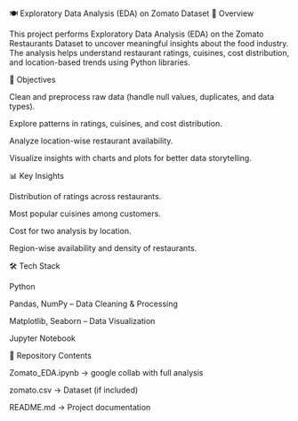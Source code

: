 🍽️ Exploratory Data Analysis (EDA) on Zomato Dataset
📌 Overview

This project performs Exploratory Data Analysis (EDA) on the Zomato Restaurants Dataset to uncover meaningful insights about the food industry. The analysis helps understand restaurant ratings, cuisines, cost distribution, and location-based trends using Python libraries.

🎯 Objectives

Clean and preprocess raw data (handle null values, duplicates, and data types).

Explore patterns in ratings, cuisines, and cost distribution.

Analyze location-wise restaurant availability.

Visualize insights with charts and plots for better data storytelling.

📊 Key Insights

Distribution of ratings across restaurants.

Most popular cuisines among customers.

Cost for two analysis by location.

Region-wise availability and density of restaurants.

🛠️ Tech Stack

Python

Pandas, NumPy – Data Cleaning & Processing

Matplotlib, Seaborn – Data Visualization

Jupyter Notebook

📂 Repository Contents

Zomato_EDA.ipynb → google collab with full analysis

zomato.csv → Dataset (if included)

README.md → Project documentation

